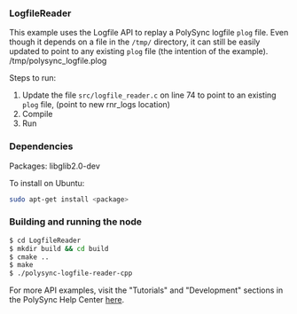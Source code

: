 ### LogfileReader

This example uses the Logfile API to replay a PolySync logfile `plog` file.
Even though it depends on a file in the `/tmp/` directory, it can still be easily updated to point to any existing `plog` file (the intention of the example).
   /tmp/polysync_logfile.plog

Steps to run: 

   1. Update the file `src/logfile_reader.c` on line 74 to point to an existing `plog` file, (point to new rnr_logs location)
   2. Compile
   3. Run

### Dependencies

Packages: libglib2.0-dev

To install on Ubuntu:

```bash
sudo apt-get install <package>
```

### Building and running the node

```bash
$ cd LogfileReader 
$ mkdir build && cd build
$ cmake ..
$ make
$ ./polysync-logfile-reader-cpp
```

For more API examples, visit the "Tutorials" and "Development" sections in the PolySync Help Center [here](https://help.polysync.io/articles/).

